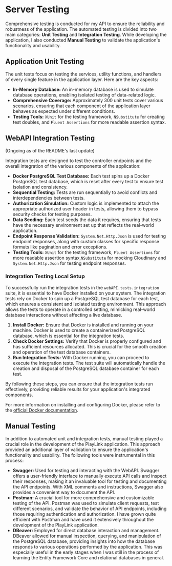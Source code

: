 # Server Testing

Comprehensive testing is conducted for my API to ensure the reliability and robustness of the application. The automated testing is divided into two main categories: **Unit Testing** and **Integration Testing**. While developing the application, I also conducted **Manual Testing** to validate the application's functionality and usability.

## Application Unit Testing

The unit tests focus on testing the services, utility functions, and handlers of every single feature in the application layer. Here are the key aspects:

- **In-Memory Database:** An in-memory database is used to simulate database operations, enabling isolated testing of data-related logic.
- **Comprehensive Coverage:** Approximately 300 unit tests cover various scenarios, ensuring that each component of the application layer behaves as expected under different conditions.
- **Testing Tools:** `XUnit` for the testing framework, `NSubstitute` for creating test doubles, and `Fluent Assertions` for more readable assertion syntax.

## WebAPI Integration Testing

(Ongoing as of the README's last update)

Integration tests are designed to test the controller endpoints and the overall integration of the various components of the application:

- **Docker PostgreSQL Test Database:** Each test spins up a Docker PostgreSQL test database, which is reset after every test to ensure test isolation and consistency.
- **Sequential Testing:** Tests are run sequentially to avoid conflicts and interdependencies between tests.
- **Authorization Simulation:** Custom logic is implemented to attach the appropriate authorized user header in tests, allowing them to bypass security checks for testing purposes.
- **Data Seeding:** Each test seeds the data it requires, ensuring that tests have the necessary environment set up that reflects the real-world application.
- **Endpoint Response Validation:** `System.Net.Http.Json` is used for testing endpoint responses, along with custom classes for specific response formats like pagination and error exceptions.
- **Testing Tools:** `XUnit` for the testing framework, `Fluent Assertions` for more readable assertion syntax,`NSubstitute` for mocking Cloudinary and `System.Net.Http.Json` for testing endpoint responses.

### Integration Testing Local Setup

To successfully run the integration tests in the `webAPI.tests.integration` suite, it is essential to have Docker installed on your system. The integration tests rely on Docker to spin up a PostgreSQL test database for each test, which ensures a consistent and isolated testing environment. This approach allows the tests to operate in a controlled setting, mimicking real-world database interactions without affecting a live database.

1. **Install Docker:** Ensure that Docker is installed and running on your machine. Docker is used to create a containerized PostgreSQL database, which is essential for the integration tests.
2. **Check Docker Settings:** Verify that Docker is properly configured and has sufficient resources allocated. This is crucial for the smooth creation and operation of the test database containers.
3. **Run Integration Tests:** With Docker running, you can proceed to execute the integration tests. The test suite will automatically handle the creation and disposal of the PostgreSQL database container for each test.

By following these steps, you can ensure that the integration tests run effectively, providing reliable results for your application's integrated components.

For more information on installing and configuring Docker, please refer to the [official Docker documentation](https://docs.docker.com/get-docker/).

## Manual Testing

In addition to automated unit and integration tests, manual testing played a crucial role in the development of the PlayLink application. This approach provided an additional layer of validation to ensure the application's functionality and usability. The following tools were instrumental in this process:

- **Swagger:** Used for testing and interacting with the WebAPI. Swagger offers a user-friendly interface to manually execute API calls and inspect their responses, making it an invaluable tool for testing and documenting the API endpoints. With XML comments and instructions, Swagger also provides a convenient way to document the API.
- **Postman:** A crucial tool for more comprehensive and customizable testing of the API. Postman was used to simulate client requests, test different scenarios, and validate the behavior of API endpoints, including those requiring authentication and authorization. I have grown quite efficient with Postman and have used it extensively throughout the development of the PlayLink application.
- **DBeaver:** Employed for direct database interaction and management. DBeaver allowed for manual inspection, querying, and manipulation of the PostgreSQL database, providing insights into how the database responds to various operations performed by the application. This was especially useful in the early stages when I was still in the process of learning the Entity Framework Core and relational databases in general.
